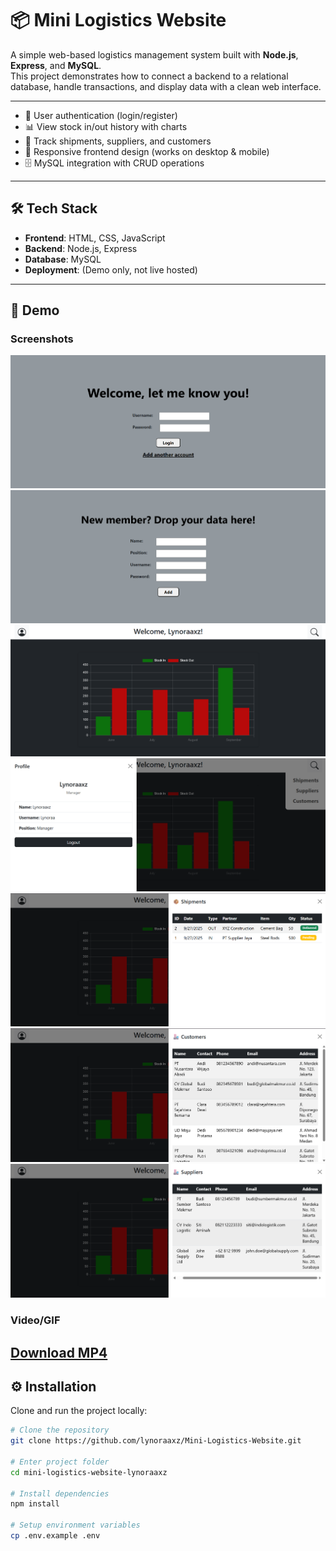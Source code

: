 # 📦 Mini Logistics Website

A simple web-based logistics management system built with **Node.js**, **Express**, and **MySQL**.  
This project demonstrates how to connect a backend to a relational database, handle transactions, and display data with a clean web interface.  

---

- 🔑 User authentication (login/register)  
- 📊 View stock in/out history with charts  
- 🚚 Track shipments, suppliers, and customers  
- 📱 Responsive frontend design (works on desktop & mobile)  
- 🗄 MySQL integration with CRUD operations  

---

## 🛠 Tech Stack
- **Frontend**: HTML, CSS, JavaScript  
- **Backend**: Node.js, Express  
- **Database**: MySQL  
- **Deployment**: (Demo only, not live hosted)  

---

## 📸 Demo
### Screenshots
![Login Page Screenshot](./Assets/Login_Page.png)  
![Resgister Page Screenshot](./Assets/Register_Page.png)  
![Dashboard Page Screenshot](./Assets/Dashboard_Page.png)  
![Profile Page Screenshot](./Assets/Profile_Page.png)  
![Shipments Page Screenshot](./Assets/Shipments_Page.png)  
![Customers Page Screenshot](./Assets/Customers_Page.png)  
![Shipments Page Screenshot](./Assets/Suppliers_Page.png)  

### Video/GIF
[Download MP4](./Assets/LogisticsDemo.mp4)
---

## ⚙️ Installation
Clone and run the project locally:  

```bash
# Clone the repository
git clone https://github.com/lynoraaxz/Mini-Logistics-Website.git

# Enter project folder
cd mini-logistics-website-lynoraaxz

# Install dependencies
npm install

# Setup environment variables
cp .env.example .env
